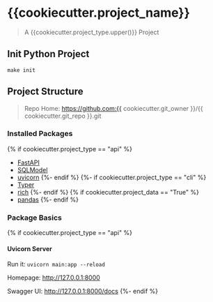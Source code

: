 # {{cookiecutter.project_name}}

> A {{cookiecutter.project_type.upper()}} Project

## Init Python Project

```
make init
```

## Project Structure

> Repo Home: https://github.com:{{ cookiecutter.git_owner }}/{{ cookiecutter.git_repo }}.git

### Installed Packages
{% if cookiecutter.project_type == "api" %}
- [FastAPI](https://fastapi.tiangolo.com)
- [SQLModel](https://sqlmodel.tiangolo.com)
- [uvicorn](https://www.uvicorn.org)
{%- endif %}
{%- if cookiecutter.project_type == "cli" %}
- [Typer](https://typer.tiangolo.com) 
- [rich](https://rich.readthedocs.io)
{%- endif %}
{% if cookiecutter.project_data == "True" %}
- [pandas](https://pandas.pydata.org)
{%- endif %}

### Package Basics

{% if cookiecutter.project_type == "api" %}
#### Uvicorn Server

Run it: `uvicorn main:app --reload`

Homepage: http://127.0.0.1:8000

Swagger UI: http://127.0.0.1:8000/docs
{%- endif %}
